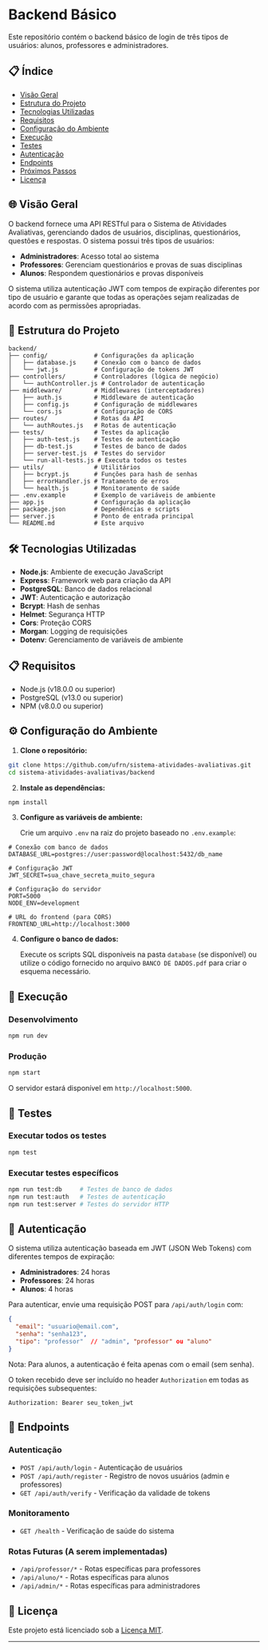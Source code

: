 # Backend Básico

Este repositório contém o backend básico de login de três tipos de usuários: alunos, professores e administradores.

## 📋 Índice

- [Visão Geral](#visão-geral)
- [Estrutura do Projeto](#estrutura-do-projeto)
- [Tecnologias Utilizadas](#tecnologias-utilizadas)
- [Requisitos](#requisitos)
- [Configuração do Ambiente](#configuração-do-ambiente)
- [Execução](#execução)
- [Testes](#testes)
- [Autenticação](#autenticação)
- [Endpoints](#endpoints)
- [Próximos Passos](#próximos-passos)
- [Licença](#licença)

## 🌐 Visão Geral

O backend fornece uma API RESTful para o Sistema de Atividades Avaliativas, gerenciando dados de usuários, disciplinas, questionários, questões e respostas. O sistema possui três tipos de usuários:

- **Administradores**: Acesso total ao sistema
- **Professores**: Gerenciam questionários e provas de suas disciplinas
- **Alunos**: Respondem questionários e provas disponíveis

O sistema utiliza autenticação JWT com tempos de expiração diferentes por tipo de usuário e garante que todas as operações sejam realizadas de acordo com as permissões apropriadas.

## 📁 Estrutura do Projeto

```
backend/
├── config/             # Configurações da aplicação
│   ├── database.js     # Conexão com o banco de dados
│   └── jwt.js          # Configuração de tokens JWT
├── controllers/        # Controladores (lógica de negócio)
│   └── authController.js # Controlador de autenticação
├── middleware/         # Middlewares (interceptadores)
│   ├── auth.js         # Middleware de autenticação
│   ├── config.js       # Configuração de middlewares
│   └── cors.js         # Configuração de CORS
├── routes/             # Rotas da API
│   └── authRoutes.js   # Rotas de autenticação
├── tests/              # Testes da aplicação
│   ├── auth-test.js    # Testes de autenticação
│   ├── db-test.js      # Testes de banco de dados
│   ├── server-test.js  # Testes do servidor
│   └── run-all-tests.js # Executa todos os testes
├── utils/              # Utilitários
│   ├── bcrypt.js       # Funções para hash de senhas
│   ├── errorHandler.js # Tratamento de erros
│   └── health.js       # Monitoramento de saúde
├── .env.example        # Exemplo de variáveis de ambiente
├── app.js              # Configuração da aplicação
├── package.json        # Dependências e scripts
├── server.js           # Ponto de entrada principal
└── README.md           # Este arquivo
```

## 🛠 Tecnologias Utilizadas

- **Node.js**: Ambiente de execução JavaScript
- **Express**: Framework web para criação da API
- **PostgreSQL**: Banco de dados relacional
- **JWT**: Autenticação e autorização
- **Bcrypt**: Hash de senhas
- **Helmet**: Segurança HTTP
- **Cors**: Proteção CORS
- **Morgan**: Logging de requisições
- **Dotenv**: Gerenciamento de variáveis de ambiente

## 📋 Requisitos

- Node.js (v18.0.0 ou superior)
- PostgreSQL (v13.0 ou superior)
- NPM (v8.0.0 ou superior)

## ⚙️ Configuração do Ambiente

1. **Clone o repositório:**
```bash
git clone https://github.com/ufrn/sistema-atividades-avaliativas.git
cd sistema-atividades-avaliativas/backend
```

2. **Instale as dependências:**
```bash
npm install
```

3. **Configure as variáveis de ambiente:**
   
   Crie um arquivo `.env` na raiz do projeto baseado no `.env.example`:
```
# Conexão com banco de dados
DATABASE_URL=postgres://user:password@localhost:5432/db_name

# Configuração JWT
JWT_SECRET=sua_chave_secreta_muito_segura

# Configuração do servidor
PORT=5000
NODE_ENV=development

# URL do frontend (para CORS)
FRONTEND_URL=http://localhost:3000
```

4. **Configure o banco de dados:**
   
   Execute os scripts SQL disponíveis na pasta `database` (se disponível) ou utilize o código fornecido no arquivo `BANCO DE DADOS.pdf` para criar o esquema necessário.

## 🚀 Execução

### Desenvolvimento
```bash
npm run dev
```

### Produção
```bash
npm start
```

O servidor estará disponível em `http://localhost:5000`.

## 🧪 Testes

### Executar todos os testes
```bash
npm test
```

### Executar testes específicos
```bash
npm run test:db     # Testes de banco de dados
npm run test:auth   # Testes de autenticação
npm run test:server # Testes do servidor HTTP
```

## 🔐 Autenticação

O sistema utiliza autenticação baseada em JWT (JSON Web Tokens) com diferentes tempos de expiração:

- **Administradores**: 24 horas
- **Professores**: 24 horas
- **Alunos**: 4 horas

Para autenticar, envie uma requisição POST para `/api/auth/login` com:

```json
{
  "email": "usuario@email.com",
  "senha": "senha123",
  "tipo": "professor"  // "admin", "professor" ou "aluno"
}
```

Nota: Para alunos, a autenticação é feita apenas com o email (sem senha).

O token recebido deve ser incluído no header `Authorization` em todas as requisições subsequentes:

```
Authorization: Bearer seu_token_jwt
```

## 📡 Endpoints

### Autenticação
- `POST /api/auth/login` - Autenticação de usuários
- `POST /api/auth/register` - Registro de novos usuários (admin e professores)
- `GET /api/auth/verify` - Verificação da validade de tokens

### Monitoramento
- `GET /health` - Verificação de saúde do sistema

### Rotas Futuras (A serem implementadas)
- `/api/professor/*` - Rotas específicas para professores
- `/api/aluno/*` - Rotas específicas para alunos
- `/api/admin/*` - Rotas específicas para administradores

## 📄 Licença

Este projeto está licenciado sob a [Licença MIT](LICENSE).

---
